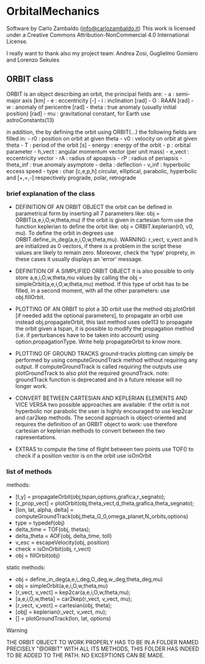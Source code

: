 # OrbitalMechanics

Software by Carlo Zambaldo (info@carlozambaldo.it) This work is licensed under a Creative Commons Attribution-NonCommercial 4.0 International License.

I really want to thank also my project team: Andrea Zosi, Guglielmo Gomiero and Lorenzo Sekules

## ORBIT class
ORBIT is an object describing an orbit, the principal fields are:
    - a        : semi-major axis [km]
    - e        : eccentricity [-]
    - i        : inclination [rad]
    - O        : RAAN [rad]
    - w        : anomaly of pericentre [rad]
    - theta    : true anomaly (usually initial position) [rad]
    - mu       : gravitational constant, for Earth use astroConstants(13)
 
 in addition, the by defining the orbit using ORBIT(...) the following
 fields are filled in:
    - r0        : position on orbit at given theta
    - v0        : velocity on orbit at given theta
    - T         : period of the orbit [s]
    - energy    : energy of the orbit
    - p         : orbital parameter
    - h_vect    : angular momentum vector (per unit mass)
    - e_vect    : eccentricity vector
    - rA        : radius of apoapsis
    - rP        : radius of periapsis
    - theta_inf : true anomaly asymptote
    - delta     : deflection
    - v_inf     : hyperbolic eccess speed
    - type      : char [c,e,p,h] circular, elliptical, parabolic, hyperbolic
                 and [+,=,-] respectively prograde, polar, retrograde


### brief explanation of the class
 - DEFINITION OF AN ORBIT OBJECT
    the orbit can be defined in parametrical form by inserting all 7
    parameters like: obj = ORBIT(a,e,i,O,w,theta,mu)
    if the orbit is given in cartesian form use the function keplerian to
    define the orbit like: obj = ORBIT.keplerian(r0, v0, mu).
    To define the orbit in degrees use ORBIT.define_in_deg(a,e,i,O,w,theta,mu).
    WARNING: r_vect, v_vect and h are initialized as 0 vectors, if
    there is a problem in the script these values are likely to remain
    zero. Moreover, check the 'type' proprety, in these cases it usually
    displays an 'error' message.

 - DEFINITION OF A SIMPLIFIED ORBIT OBJECT
    it is also possible to only store a,e,i,O,w,theta,mu values by
    calling the obj = simpleOrbit(a,e,i,O,w,theta,mu) method. If this type
    of orbit has to be filled, in a second moment, with all the other
    parameters: use obj.fillOrbit.
    
 - PLOTTING OF AN ORBIT
    to plot a 3D orbit use the method obj.plotOrbit [if needed add the
    optional parameters], to propagate an orbit use instead
    obj.propagateOrbit, this last method uses ode113 to propagate the
    orbit given a tspan, it is possible to modify the propagation
    method (i.e. if perturbances have to be taken into account) using 
    option.propagationType. Write help propagateOrbit to know more.

 - PLOTTING OF GROUND TRACKS
    ground-tracks plotting can simply be performed by using
    computeGroundTrack method without requiring any output. If
    computeGroundTrack is called requiring the outputs use
    plotGroundTrack to also plot the required groundTrack.
     note: groundTrack function is deprecated and in a future release
     will no longer work.

 - CONVERT BETWEEN CARTESIAN AND KEPLERIAN ELEMENTS AND VICE VERSA
    two possible approaches are available: if the orbit is not
    hyperbolic nor parabolic the user is highly encouraged to use
    kep2car and car2kep methods. The second approach is
    object-oriented and requires the definition of an ORBIT object to
    work: use therefore cartesian or keplerian methods to convert
    between the two rapresentations.

 - EXTRAS
     to compute the time of flight between two points use TOF()
     to check if a position vector is on the orbit use isOnOrbit
 

### list of methods
 methods:
  - [t,y] = propagateOrbit(obj,tspan,options,grafica,r_segnato);
  - [r_prop_vect] = plotOrbit(obj,theta_vect,d_theta,grafica,theta_segnato);
  - [lon, lat, alpha, delta] = computeGroundTrack(obj,theta_G_0,omega_planet,N_orbits,options)
  - type = typedef(obj)
  - delta_time = TOF(obj, thetas);
  - delta_theta = AOF(obj, delta_time, toll)
  - v_esc = escapeVelocity(obj, position)
  - check = isOnOrbit(obj, r_vect)
  - obj = fillOrbit(obj)

 static methods:
  - obj = define_in_deg(a,e,i_deg,O_deg,w_deg,theta_deg,mu)
  - obj = simpleOrbit(a,e,i,O,w,theta,mu)
  - [r_vect, v_vect]  = kep2car(a,e,i,O,w,theta,mu);
  - [a,e,i,O,w,theta] = car2kep(r_vect, v_vect, mu);
  - [r_vect, v_vect] = cartesian(obj, theta);
  - [obj] = keplerian(r_vect, v_vect, mu);
  - [] = plotGroundTrack(lon, lat, options)



> [!WARNING]
> THE ORBIT OBJECT TO WORK PROPERLY HAS TO BE IN A FOLDER NAMED
> PRECISELY "@ORBIT" WITH ALL ITS METHODS, THIS FOLDER HAS INDEED 
> TO BE ADDED TO THE PATH. NO EXCEPTIONS CAN BE MADE.
